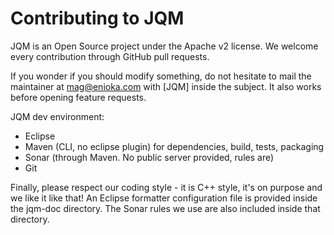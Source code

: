 ﻿# Contributing to JQM

JQM is an Open Source project under the Apache v2 license. We welcome every contribution through GitHub pull requests.

If you wonder if you should modify something, do not hesitate to mail the maintainer at mag@enioka.com with [JQM] inside the subject. 
It also works before opening feature requests.


JQM dev environment:

* Eclipse
* Maven (CLI, no eclipse plugin) for dependencies, build, tests, packaging
* Sonar (through Maven. No public server provided, rules are)
* Git

Finally, please respect our coding style - it is C++ style, it's on purpose and we like it like that! An Eclipse formatter configuration file is
provided inside the jqm-doc directory. The Sonar rules we use are also included inside that directory.